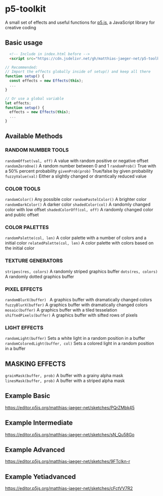 # p5-toolkit
A small set of effects and useful functions for [p5.js](https://p5js.org/ "p5.js"), a JavaScript library for creative coding


## Basic usage
```html
  <!-- Include in index.html before -->
  <script src="https://cdn.jsdelivr.net/gh/matthias-jaeger-net/p5-toolkit@6e50c96c118203d0b43bbb33b8b406712ae7db14/dist/p5-global-effects.min.js"></script>
```
```javascript
// Recommended:
// Import the effects globally inside of setup() and keep all there
function setup() {
  const effects = new Effects(this);
  ...
}

// Or use a global variable
let effects;
function setup() {
  effects = new Effects(this);
  ...
}
```
## Available Methods

### RANDOM NUMBER TOOLS
```randomOffset(val, off)``` A value with random positive or negative offset
```randomZeroOne()``` A random number between 0 and 1
```randomProb()``` True with a 50% percent probability
```givenProb(prob)``` True/false by given probability
```fuzzyValue(val)``` Either a slightly changed or dramtically reduced value

### COLOR TOOLS
```randomColor()``` Any possible color
```randomPastelColor()``` A brighter color
```randomDarkColor()``` A darker color
```shadedColor(col)``` A randomly changed color with low offset
```shadedColorOff(col, off)``` A randomly changed color and public offset

### COLOR PALETTES
```randomPalette(col, len)``` A color palette with a number of colors and a initial color
```relatedPalette(col, len)``` A color palette with colors based on the initial color

### TEXTURE GENERATORS
```stripes(res, colors)``` A randomly striped graphics buffer
 ```dots(res, colors)```  A randomly dotted graphics buffer

 ### PIXEL EFFECTS
```randomBlurX(buffer) ``` A graphics buffer with dramatically changed colors
```fuzzyBlurX(buffer)``` A graphics buffer with dramatically changed colors
```mosaic(buffer)``` A graphics buffer with a tiled tesselation
```shiftedPixels(buffer)``` A graphics buffer with sifted rows of pixels

### LIGHT EFFECTS
```randomLight(buffer)```  Sets a white light in a random position in a buffer
```randomColoredLight(buffer, col)``` Sets a colored light in a random position in a buffer

## MASKING EFFECTS
```grainMask(buffer, prob)``` A buffer with a grainy alpha mask
```linesMask(buffer, prob)``` A buffer with a striped alpha mask


## Example Basic
https://editor.p5js.org/matthias-jaeger-net/sketches/PQrZMbk45

## Example Intermediate
https://editor.p5js.org/matthias-jaeger-net/sketches/sN_Qu58Go

## Example Advanced
https://editor.p5js.org/matthias-jaeger-net/sketches/9FTcIkn-r

## Example Yetiadvanced
https://editor.p5js.org/matthias-jaeger-net/sketches/cFctVV7R2